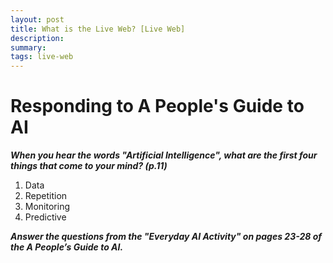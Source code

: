 ```yaml
---
layout: post
title: What is the Live Web? [Live Web]
description: 
summary: 
tags: live-web 
---
```


<h1> Responding to A People's Guide to AI</h1>

 ***When you hear the words "Artificial Intelligence", what are the first four things that come to your mind? (p.11)***
 1. Data
 2. Repetition
 3. Monitoring
 4. Predictive
 
 
 ***Answer the questions from the "Everyday AI Activity" on pages 23-28 of the A People’s Guide to AI.***
